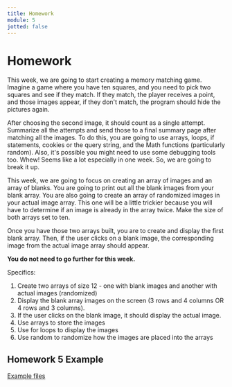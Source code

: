 ```yaml
---
title: Homework
module: 5
jotted: false
---
```


# Homework

This week, we are going to start creating a memory matching game.  Imagine a game where you have ten squares, and you need to pick two squares and see if they match. If they match, the player receives a point, and those images appear, if they don't match, the program should hide the pictures again.  

After choosing the second image, it should count as a single attempt.  Summarize all the attempts and send those to a final summary page after matching all the images.   To do this, you are going to use arrays, loops, if statements, cookies or the query string, and the Math functions (particularly random). Also, it's possible you might need to use some debugging tools too.  Whew!  Seems like a lot especially in one week.  So, we are going to break it up.

This week, we are going to focus on creating an array of images and an array of blanks.  You are going to print out all the blank images from your blank array.  You are also going to create an array of randomized images in your actual image array.  This one will be a little trickier because you will have to determine if an image is already in the array twice.  Make the size of both arrays set to ten.

Once you have those two arrays built, you are to create and display the first blank array.  Then, if the user clicks on a blank image, the corresponding image from the actual image array should appear.  

**You do not need to go further for this week.**

Specifics:

1. Create two arrays of size 12 - one with blank images and another with actual images (randomized)
2. Display the blank array images on the screen (3 rows and 4 columns OR 4 rows and 3 columns).
3. If the user clicks on the blank image, it should display the actual image.
4. Use arrays to store the images
5. Use for loops to display the images
6. Use random to randomize how the images are placed into the arrays


## Homework 5 Example

[Example files](https://github.com/Montana-Media-Arts/441-WebTech-Spring2024-Examples/tree/master/Week%205)

